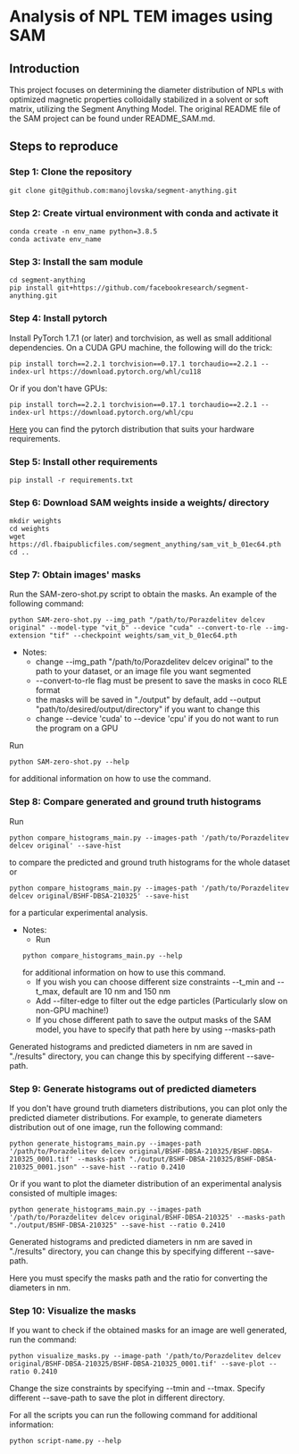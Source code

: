# Analysis of NPL TEM images using SAM

## Introduction
This project focuses on determining the diameter distribution of NPLs with optimized magnetic properties colloidally stabilized in a solvent or soft matrix, utilizing the Segment Anything Model. The original README file of the SAM project can be found under README_SAM.md.

## Steps to reproduce
### Step 1: Clone the repository
```shell
git clone git@github.com:manojlovska/segment-anything.git
```

### Step 2: Create virtual environment with conda and activate it
```shell
conda create -n env_name python=3.8.5
conda activate env_name
```

### Step 3: Install the sam module
```shell
cd segment-anything
pip install git+https://github.com/facebookresearch/segment-anything.git
```

### Step 4: Install pytorch
Install PyTorch 1.7.1 (or later) and torchvision, as well as small additional dependencies. On a CUDA GPU machine, the following will do the trick:
```shell
pip install torch==2.2.1 torchvision==0.17.1 torchaudio==2.2.1 --index-url https://download.pytorch.org/whl/cu118
```

Or if you don't have GPUs:
```shell
pip install torch==2.2.1 torchvision==0.17.1 torchaudio==2.2.1 --index-url https://download.pytorch.org/whl/cpu
```

[Here](https://pytorch.org/get-started/previous-versions/) you can find the pytorch distribution that suits your hardware requirements.

### Step 5: Install other requirements
```shell
pip install -r requirements.txt
```

### Step 6: Download SAM weights inside a weights/ directory
```shell
mkdir weights
cd weights
wget https://dl.fbaipublicfiles.com/segment_anything/sam_vit_b_01ec64.pth
cd ..
```

### Step 7: Obtain images' masks
Run the SAM-zero-shot.py script to obtain the masks. An example of the following command:
```shell
python SAM-zero-shot.py --img_path "/path/to/Porazdelitev delcev original" --model-type "vit_b" --device "cuda" --convert-to-rle --img-extension "tif" --checkpoint weights/sam_vit_b_01ec64.pth 
```
* Notes: 
  * change --img_path "/path/to/Porazdelitev delcev original" to the path to your dataset, or an image file you want segmented
  * --convert-to-rle flag must be present to save the masks in coco RLE format
  * the masks will be saved in "./output" by default, add --output "path/to/desired/output/directory" if you want to change this
  * change --device 'cuda' to --device 'cpu' if you do not want to run the program on a GPU

Run 
```shell
python SAM-zero-shot.py --help
```
for additional information on how to use the command.

### Step 8: Compare generated and ground truth histograms
Run
```shell
python compare_histograms_main.py --images-path '/path/to/Porazdelitev delcev original' --save-hist
```
to compare the predicted and ground truth histograms for the whole dataset or
```shell
python compare_histograms_main.py --images-path '/path/to/Porazdelitev delcev original/BSHF-DBSA-210325' --save-hist
```
for a particular experimental analysis.

* Notes: 
  * Run 
  ```shell  
  python compare_histograms_main.py --help 
  ``` 
  for additional information on how to use this command.
  * If you wish you can choose different size constraints --t_min and --t_max, default are 10 nm and 150 nm
  * Add --filter-edge to filter out the edge particles (Particularly slow on non-GPU machine!)
  * If you chose different path to save the output masks of the SAM model, you have to specify that path here by using --masks-path

Generated histograms and predicted diameters in nm are saved in "./results" directory, you can change this by specifying different --save-path.

### Step 9: Generate histograms out of predicted diameters
If you don't have ground truth diameters distributions, you can plot only the predicted diameter distributions. For example, to generate diameters distribution out of one image, run the following command:
```shell
python generate_histograms_main.py --images-path '/path/to/Porazdelitev delcev original/BSHF-DBSA-210325/BSHF-DBSA-210325_0001.tif' --masks-path "./output/BSHF-DBSA-210325/BSHF-DBSA-210325_0001.json" --save-hist --ratio 0.2410
```

Or if you want to plot the diameter distribution of an experimental analysis consisted of multiple images:
```shell
python generate_histograms_main.py --images-path '/path/to/Porazdelitev delcev original/BSHF-DBSA-210325' --masks-path "./output/BSHF-DBSA-210325" --save-hist --ratio 0.2410
```
Generated histograms and predicted diameters in nm are saved in "./results" directory, you can change this by specifying different --save-path.

Here you must specify the masks path and the ratio for converting the diameters in nm.

### Step 10: Visualize the masks
If you want to check if the obtained masks for an image are well generated, run the command:
```shell
python visualize_masks.py --image-path '/path/to/Porazdelitev delcev original/BSHF-DBSA-210325/BSHF-DBSA-210325_0001.tif' --save-plot --ratio 0.2410
```

Change the size constraints by specifying --tmin and --tmax. Specify different --save-path to save the plot in different directory.

For all the scripts you can run the following command for additional information:
```shell
python script-name.py --help
```